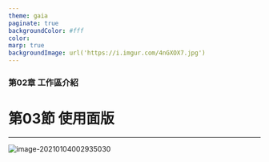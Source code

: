 ```yaml
---
theme: gaia
paginate: true
backgroundColor: #fff
color: 
marp: true
backgroundImage: url('https://i.imgur.com/4nGXOX7.jpg')
---
```

<style>
section h1 {
  color: #48011f
}
</style>

<!-- _class: lead -->

### 第02章 工作區介紹
# 第03節 使用面版

---



![image-20210104002935030](https://i.loli.net/2021/01/04/ErhD8QUCukfmOqp.png)

